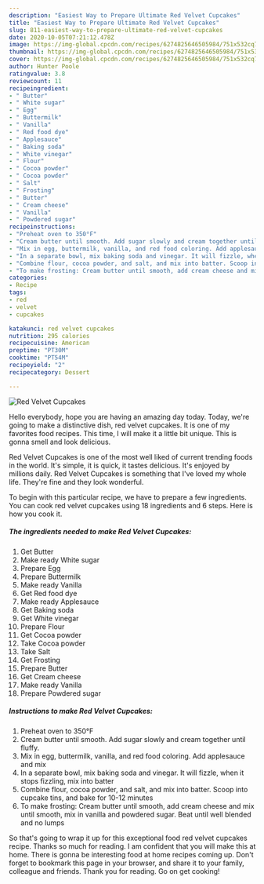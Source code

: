 ```yaml
---
description: "Easiest Way to Prepare Ultimate Red Velvet Cupcakes"
title: "Easiest Way to Prepare Ultimate Red Velvet Cupcakes"
slug: 811-easiest-way-to-prepare-ultimate-red-velvet-cupcakes
date: 2020-10-05T07:21:12.478Z
image: https://img-global.cpcdn.com/recipes/6274825646505984/751x532cq70/red-velvet-cupcakes-recipe-main-photo.jpg
thumbnail: https://img-global.cpcdn.com/recipes/6274825646505984/751x532cq70/red-velvet-cupcakes-recipe-main-photo.jpg
cover: https://img-global.cpcdn.com/recipes/6274825646505984/751x532cq70/red-velvet-cupcakes-recipe-main-photo.jpg
author: Hunter Poole
ratingvalue: 3.8
reviewcount: 11
recipeingredient:
- " Butter"
- " White sugar"
- " Egg"
- " Buttermilk"
- " Vanilla"
- " Red food dye"
- " Applesauce"
- " Baking soda"
- " White vinegar"
- " Flour"
- " Cocoa powder"
- " Cocoa powder"
- " Salt"
- " Frosting"
- " Butter"
- " Cream cheese"
- " Vanilla"
- " Powdered sugar"
recipeinstructions:
- "Preheat oven to 350°F"
- "Cream butter until smooth. Add sugar slowly and cream together until fluffy."
- "Mix in egg, buttermilk, vanilla, and red food coloring. Add applesauce and mix"
- "In a separate bowl, mix baking soda and vinegar. It will fizzle, when it stops fizzling, mix into batter"
- "Combine flour, cocoa powder, and salt, and mix into batter. Scoop into cupcake tins, and bake for 10-12 minutes"
- "To make frosting: Cream butter until smooth, add cream cheese and mix until smooth, mix in vanilla and powdered sugar. Beat until well blended and no lumps"
categories:
- Recipe
tags:
- red
- velvet
- cupcakes

katakunci: red velvet cupcakes 
nutrition: 295 calories
recipecuisine: American
preptime: "PT30M"
cooktime: "PT54M"
recipeyield: "2"
recipecategory: Dessert

---
```



![Red Velvet Cupcakes](https://img-global.cpcdn.com/recipes/6274825646505984/751x532cq70/red-velvet-cupcakes-recipe-main-photo.jpg)

Hello everybody, hope you are having an amazing day today. Today, we're going to make a distinctive dish, red velvet cupcakes. It is one of my favorites food recipes. This time, I will make it a little bit unique. This is gonna smell and look delicious.

Red Velvet Cupcakes is one of the most well liked of current trending foods in the world. It's simple, it is quick, it tastes delicious. It's enjoyed by millions daily. Red Velvet Cupcakes is something that I've loved my whole life. They're fine and they look wonderful.




To begin with this particular recipe, we have to prepare a few ingredients. You can cook red velvet cupcakes using 18 ingredients and 6 steps. Here is how you cook it.

<!--inarticleads1-->

##### The ingredients needed to make Red Velvet Cupcakes:

1. Get  Butter
1. Make ready  White sugar
1. Prepare  Egg
1. Prepare  Buttermilk
1. Make ready  Vanilla
1. Get  Red food dye
1. Make ready  Applesauce
1. Get  Baking soda
1. Get  White vinegar
1. Prepare  Flour
1. Get  Cocoa powder
1. Take  Cocoa powder
1. Take  Salt
1. Get  Frosting
1. Prepare  Butter
1. Get  Cream cheese
1. Make ready  Vanilla
1. Prepare  Powdered sugar




<!--inarticleads2-->

##### Instructions to make Red Velvet Cupcakes:

1. Preheat oven to 350°F
1. Cream butter until smooth. Add sugar slowly and cream together until fluffy.
1. Mix in egg, buttermilk, vanilla, and red food coloring. Add applesauce and mix
1. In a separate bowl, mix baking soda and vinegar. It will fizzle, when it stops fizzling, mix into batter
1. Combine flour, cocoa powder, and salt, and mix into batter. Scoop into cupcake tins, and bake for 10-12 minutes
1. To make frosting: Cream butter until smooth, add cream cheese and mix until smooth, mix in vanilla and powdered sugar. Beat until well blended and no lumps




So that's going to wrap it up for this exceptional food red velvet cupcakes recipe. Thanks so much for reading. I am confident that you will make this at home. There is gonna be interesting food at home recipes coming up. Don't forget to bookmark this page in your browser, and share it to your family, colleague and friends. Thank you for reading. Go on get cooking!

